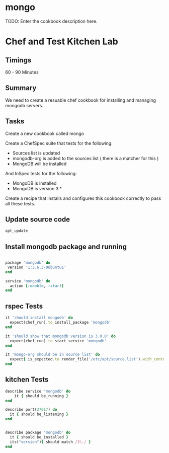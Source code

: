 # mongo

TODO: Enter the cookbook description here.

# Chef and Test Kitchen Lab

## Timings

60 - 90 Minutes

## Summary

We need to create a resuable chef cookbook for installing and managing mongodb servers.

## Tasks

Create a new cookbook called mongo

Create a ChefSpec suite that tests for the following:

* Sources list is updated
* mongodb-org is added to the sources list ( there is a matcher for this )
* MongoDB will be installed

And InSpec tests for the following:

* MongoDB is installed
* MongoDB is version 3.*

Create a recipe that installs and configures this cookbook correctly to pass all these tests.
## Update source code


```ruby
apt_update
```

## Install mongodb package and running

```ruby

package 'mongodb' do
 version '1:3.6.3-0ubuntu1'
end

service 'mongodb' do
  action [:enable, :start]
end
```

## rspec Tests

```ruby
it 'should install mongodb' do
  expect(chef_run).to install_package 'mongodb'
end

it 'should show that mongodb version is 3.0.0' do
  expect(chef_run).to start_service 'mongodb'
end

it 'mongo-org should be in source list' do
  expect{ is_expected.to render_file('/etc/apt/source.list').with_content("mongo")}
end
```

##  kitchen Tests

```ruby
describe service 'mongodb' do
	it { should be_running }
end

describe port(27017) do
  it { should be_listening }
end


describe package 'mongodb' do
  it { should be_installed }
  its("version"){ should match /3\./ }
end
```
